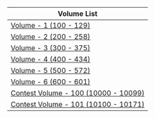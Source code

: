 | <div align="center">Volume List |
|---|
| [Volume - 1 (100 - 129)]()|
| [Volume - 2 (200 - 258)]()|
| [Volume - 3 (300 - 375)]()|
| [Volume - 4 (400 - 434)]()|
| [Volume - 5 (500 - 572)]()|
| [Volume - 6 (600 - 601)]()|
| [Contest Volume - 100 (10000 - 10099)]()|
| [Contest Volume - 101 (10100 - 10171)]()|